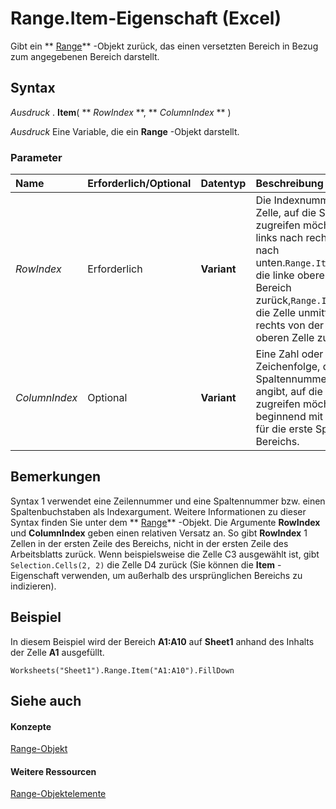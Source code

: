 

# Range.Item-Eigenschaft (Excel)

Gibt ein  ** [Range](b8207778-0dcc-4570-1234-f130532cc8cd.md)** -Objekt zurück, das einen versetzten Bereich in Bezug zum angegebenen Bereich darstellt.
 


## Syntax

 *Ausdruck*  . **Item**( ** *RowIndex* **, ** *ColumnIndex* ** )
 

 
 *Ausdruck*  Eine Variable, die ein **Range** -Objekt darstellt.
 

 

### Parameter



|**Name**|**Erforderlich/Optional**|**Datentyp**|**Beschreibung**|
|:-----|:-----|:-----|:-----|
| _RowIndex_|Erforderlich|**Variant**|Die Indexnummer der Zelle, auf die Sie zugreifen möchten, von links nach rechts, dann nach unten.```Range.Item(1)```gibt die linke obere Zelle im Bereich zurück,```Range.Item(2)```gibt die Zelle unmittelbar rechts von der linken oberen Zelle zurück.|
| _ColumnIndex_|Optional|**Variant**|Eine Zahl oder eine Zeichenfolge, die die Spaltennummer der Zelle angibt, auf die Sie zugreifen möchten, beginnend mit 1 bzw. "A" für die erste Spalte des Bereichs.|

## Bemerkungen

Syntax 1 verwendet eine Zeilennummer und eine Spaltennummer bzw. einen Spaltenbuchstaben als Indexargument. Weitere Informationen zu dieser Syntax finden Sie unter dem  ** [Range](b8207778-0dcc-4570-1234-f130532cc8cd.md)** -Objekt. Die Argumente **RowIndex** und **ColumnIndex** geben einen relativen Versatz an. So gibt **RowIndex** 1 Zellen in der ersten Zeile des Bereichs, nicht in der ersten Zeile des Arbeitsblatts zurück. Wenn beispielsweise die Zelle C3 ausgewählt ist, gibt `Selection.Cells(2, 2)` die Zelle D4 zurück (Sie können die **Item** -Eigenschaft verwenden, um außerhalb des ursprünglichen Bereichs zu indizieren).
 

 

## Beispiel

In diesem Beispiel wird der Bereich  **A1:A10** auf **Sheet1** anhand des Inhalts der Zelle **A1** ausgefüllt.
 

 

```
Worksheets("Sheet1").Range.Item("A1:A10").FillDown
```


## Siehe auch


#### Konzepte


 
 [Range-Objekt](b8207778-0dcc-4570-1234-f130532cc8cd.md)
#### Weitere Ressourcen


 
 [Range-Objektelemente](4336bf81-1e63-7e44-1792-baf366a027a7.md)